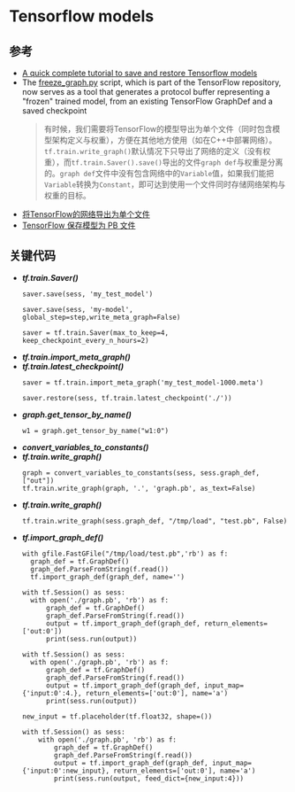 # Tensorflow models
## 参考
* [A quick complete tutorial to save and restore Tensorflow models](http://cv-tricks.com/tensorflow-tutorial/save-restore-tensorflow-models-quick-complete-tutorial/)
* The [freeze_graph.py](https://github.com/tensorflow/tensorflow/blob/master/tensorflow/python/tools/freeze_graph.py) script, which is part of the TensorFlow repository, now serves as a tool that generates a protocol buffer representing a "frozen" trained model, from an existing TensorFlow GraphDef and a saved checkpoint
  >有时候，我们需要将TensorFlow的模型导出为单个文件（同时包含模型架构定义与权重），方便在其他地方使用（如在C++中部署网络）。`tf.train.write_graph()`默认情况下只导出了网络的定义（没有权重），而`tf.train.Saver().save()`导出的文件`graph def`与权重是分离的。`graph def`文件中没有包含网络中的`Variable`值，如果我们能把`Variable`转换为`Constant`，即可达到使用一个文件同时存储网络架构与权重的目标。
* [将TensorFlow的网络导出为单个文件](https://tang.su/2017/01/export-TensorFlow-network/)
* [TensorFlow 保存模型为 PB 文件](https://zhuanlan.zhihu.com/p/32887066)
## 关键代码
* ***tf.train.Saver()***
  ```
  saver.save(sess, 'my_test_model')
  ```
  ```
  saver.save(sess, 'my-model', global_step=step,write_meta_graph=False)
  ```
  ```
  saver = tf.train.Saver(max_to_keep=4, keep_checkpoint_every_n_hours=2)
  ```
* ***tf.train.import_meta_graph()***
* ***tf.train.latest_checkpoint()***
  ```
  saver = tf.train.import_meta_graph('my_test_model-1000.meta')
  ```
  ```
  saver.restore(sess, tf.train.latest_checkpoint('./'))
  ```
* ***graph.get_tensor_by_name()***
  ```
  w1 = graph.get_tensor_by_name("w1:0")
  ```
* ***convert_variables_to_constants()***
* ***tf.train.write_graph()***
  ```
  graph = convert_variables_to_constants(sess, sess.graph_def, ["out"])
  tf.train.write_graph(graph, '.', 'graph.pb', as_text=False)
  ```
* ***tf.train.write_graph()***
  ```
  tf.train.write_graph(sess.graph_def, "/tmp/load", "test.pb", False)
  ```
* ***tf.import_graph_def()***
  ```
  with gfile.FastGFile("/tmp/load/test.pb",'rb') as f:
    graph_def = tf.GraphDef()
    graph_def.ParseFromString(f.read())
    tf.import_graph_def(graph_def, name='')
  ```
  ```
  with tf.Session() as sess:
    with open('./graph.pb', 'rb') as f:
        graph_def = tf.GraphDef()
        graph_def.ParseFromString(f.read()) 
        output = tf.import_graph_def(graph_def, return_elements=['out:0']) 
        print(sess.run(output))
  ```
  ```
  with tf.Session() as sess:
    with open('./graph.pb', 'rb') as f: 
        graph_def = tf.GraphDef()
        graph_def.ParseFromString(f.read()) 
        output = tf.import_graph_def(graph_def, input_map={'input:0':4.}, return_elements=['out:0'], name='a') 
        print(sess.run(output))
  ```
  ```
  new_input = tf.placeholder(tf.float32, shape=())
  
  with tf.Session() as sess:
      with open('./graph.pb', 'rb') as f: 
          graph_def = tf.GraphDef()
          graph_def.ParseFromString(f.read()) 
          output = tf.import_graph_def(graph_def, input_map={'input:0':new_input}, return_elements=['out:0'], name='a') 
          print(sess.run(output, feed_dict={new_input:4}))
  ```